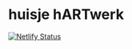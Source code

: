 # huisje hARTwerk
[![Netlify Status](https://api.netlify.com/api/v1/badges/181ed927-ad37-4da9-b38d-ce5fdfe872c9/deploy-status)](https://app.netlify.com/sites/huisjehartwerk/deploys)
